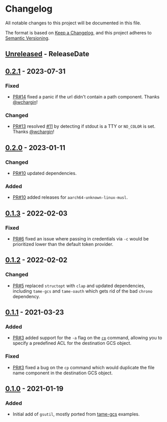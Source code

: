 <!-- markdownlint-disable blanks-around-headings blanks-around-lists no-duplicate-heading -->

# Changelog

All notable changes to this project will be documented in this file.

The format is based on [Keep a Changelog](https://keepachangelog.com/en/1.0.0/),
and this project adheres to [Semantic Versioning](https://semver.org/spec/v2.0.0.html).

<!-- next-header -->
## [Unreleased] - ReleaseDate
## [0.2.1] - 2023-07-31
### Fixed
- [PR#14](https://github.com/EmbarkStudios/gsutil/pull/14) fixed a panic if the url didn't contain a path component. Thanks [@wchargin](https://github.com/wchargin)!

### Changed
- [PR#13](https://github.com/EmbarkStudios/gsutil/pull/13) resolved [#11](https://github.com/EmbarkStudios/gsutil/issues/11) by detecting if stdout is a TTY or `NO_COLOR` is set. Thanks [@wchargin](https://github.com/wchargin)!

## [0.2.0] - 2023-01-11
### Changed
- [PR#10](https://github.com/EmbarkStudios/gsutil/pull/10) updated dependencies.

### Added
- [PR#10](https://github.com/EmbarkStudios/gsutil/pull/10) added releases for `aarch64-unknown-linux-musl`.

## [0.1.3] - 2022-02-03
### Fixed
- [PR#6](https://github.com/EmbarkStudios/gsutil/pull/6) fixed an issue where passing in credentials via `-c` would be prioritized lower than the default token provider.

## [0.1.2] - 2022-02-02
### Changed
- [PR#5](https://github.com/EmbarkStudios/gsutil/pull/5) replaced `structopt` with `clap` and updated dependencies, including `tame-gcs` and `tame-oauth` which gets rid of the bad `chrono` dependency.

## [0.1.1] - 2021-03-23
### Added
- [PR#3](https://github.com/EmbarkStudios/gsutil/pull/3) added support for the `-a` flag on the [`cp`](https://cloud.google.com/storage/docs/gsutil/commands/cp) command, allowing you to specify a predefined ACL for the destination GCS object.

### Fixed
- [PR#3](https://github.com/EmbarkStudios/gsutil/pull/3) fixed a bug on the `cp` command which would duplicate the file name component in the destination GCS object.

## [0.1.0] - 2021-01-19

### Added

- Initial add of `gsutil`, mostly ported from [tame-gcs](https://github.com/EmbarkStudios/tame-gcs) examples.

<!-- next-url -->
[Unreleased]: https://github.com/EmbarkStudios/gsutil/compare/0.2.1...HEAD
[0.2.1]: https://github.com/EmbarkStudios/gsutil/compare/0.2.0...0.2.1
[0.2.0]: https://github.com/EmbarkStudios/gsutil/compare/0.1.3...0.2.0
[0.1.3]: https://github.com/EmbarkStudios/gsutil/compare/0.1.2...0.1.3
[0.1.2]: https://github.com/EmbarkStudios/gsutil/compare/0.1.1...0.1.2
[0.1.1]: https://github.com/EmbarkStudios/gsutil/compare/0.1.0...0.1.1
[0.1.0]: https://github.com/EmbarkStudios/gsutil/releases/tag/0.1.0
